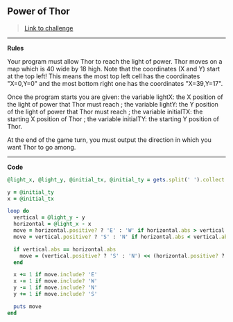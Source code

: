 ## Power of Thor

> [Link to challenge](https://www.codingame.com/ide/puzzle/power-of-thor-episode-1)

---

**Rules**

Your program must allow Thor to reach the light of power. Thor moves on a map which is 40 wide by 18 high. Note that the coordinates (X and Y) start at the top left! This means the most top left cell has the coordinates "X=0,Y=0" and the most bottom right one has the coordinates "X=39,Y=17".

Once the program starts you are given: the variable lightX: the X position of the light of power that Thor must reach ; the variable lightY: the Y position of the light of power that Thor must reach ; the variable initialTX: the starting X position of Thor ; the variable initialTY: the starting Y position of Thor.

At the end of the game turn, you must output the direction in which you want Thor to go among.

---

**Code**

```ruby
@light_x, @light_y, @initial_tx, @initial_ty = gets.split(' ').collect { |x| x.to_i }

y = @initial_ty
x = @initial_tx

loop do
  vertical = @light_y - y
  horizontal = @light_x - x
  move = horizontal.positive? ? 'E' : 'W' if horizontal.abs > vertical.abs
  move = vertical.positive? ? 'S' : 'N' if horizontal.abs < vertical.abs

  if vertical.abs == horizontal.abs
    move = (vertical.positive? ? 'S' : 'N') << (horizontal.positive? ? 'E' : 'W')
  end

  x += 1 if move.include? 'E'
  x -= 1 if move.include? 'W'
  y -= 1 if move.include? 'N'
  y += 1 if move.include? 'S'

  puts move
end
```
